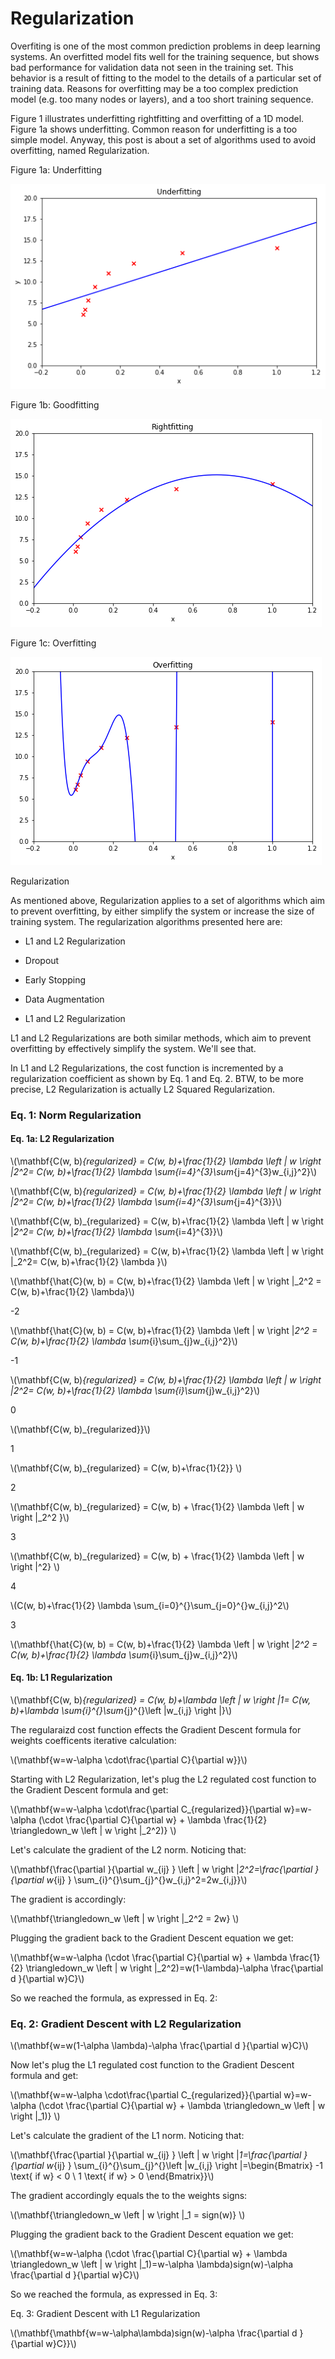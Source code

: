 # Regularization

Overfiting is one of the most common prediction problems in deep learning systems. An overfitted model fits well for the training sequence, but shows bad performance for validation data not seen in the training set. This behavior is a result of fitting to the model to the details of a particular set of training data. Reasons for overfitting may be a too complex prediction model (e.g. too many nodes or layers), and a too short training sequence. 

Figure 1 illustrates underfitting rightfitting and overfitting of a 1D model. Figure 1a shows underfitting. Common reason for underfitting is a too simple model. Anyway, this post is about a set of algorithms used to avoid overfitting, named Regularization.

Figure 1a: Underfitting

![](../assets/images/regularization/underfitting.png)
 
Figure 1b: Goodfitting

![](../assets/images/regularization/rightfitting.png)
  
Figure 1c: Overfitting

![](../assets/images/regularization/overfitting.png)



Regularization

As mentioned above, Regularization applies to a set of algorithms which aim to prevent overfitting, by either simplify the system or increase the size of training system. The regularization algorithms presented here are:

- L1 and L2 Regularization
- Dropout
- Early Stopping
- Data Augmentation

- L1 and L2 Regularization

L1 and L2 Regularizations are both similar methods, which aim to prevent overfitting by effectively simplify the system. We'll see that.

In L1 and L2 Regularizations, the cost function is incremented by a regularization coefficient as shown by Eq. 1 and Eq. 2. BTW, to be more precise, L2 Regularization is actually L2 Squared Regularization.

### Eq. 1: Norm Regularization

#### Eq. 1a: L2 Regularization

\\(\mathbf{C(w, b)_{regularized} = C(w, b)+\frac{1}{2} \lambda  \left \| w \right \|_2^2= C(w, b)+\frac{1}{2} \lambda \sum_{i=4}^{3}\sum_{j=4}^{3}w_{i,j}^2}\\)

\\(\mathbf{C(w, b)_{regularized} = C(w, b)+\frac{1}{2} \lambda  \left \| w \right \|_2^2= C(w, b)+\frac{1}{2} \lambda \sum_{i=4}^{3}\sum_{j=4}^{3}}\\)

\\(\mathbf{C(w, b)_{regularized} = C(w, b)+\frac{1}{2} \lambda  \left \| w \right \|_2^2= C(w, b)+\frac{1}{2} \lambda \sum_{i=4}^{3}}\\)

\\(\mathbf{C(w, b)_{regularized} = C(w, b)+\frac{1}{2} \lambda  \left \| w \right \|_2^2= C(w, b)+\frac{1}{2} \lambda }\\)


\\(\mathbf{\hat{C}(w, b) = C(w, b)+\frac{1}{2} \lambda  \left \| w \right \|_2^2 = C(w, b)+\frac{1}{2} \lambda}\\)


-2

\\(\mathbf{\hat{C}(w, b) = C(w, b)+\frac{1}{2} \lambda  \left \| w \right \|_2^2 = C(w, b)+\frac{1}{2} \lambda \sum_{i}\sum_{j}w_{i,j}^2}\\)

-1

\\(\mathbf{C(w, b)_{regularized} = C(w, b)+\frac{1}{2} \lambda  \left \| w \right \|_2^2= C(w, b)+\frac{1}{2} \lambda \sum_{i}\sum_{j}w_{i,j}^2}\\)

0

\\(\mathbf{C(w, b)_{regularized}}\\)

1

\\(\mathbf{C(w, b)_{regularized} = C(w, b)+\frac{1}{2}} \\)

2

\\(\mathbf{C(w, b)_{regularized} = C(w, b) + \frac{1}{2} \lambda \left \| w \right \|_2^2 }\\)

3

\\(\mathbf{C(w, b)_{regularized} = C(w, b) + \frac{1}{2} \lambda \left \| w \right \|^2} \\)

4

\\(C(w, b)+\frac{1}{2} \lambda \sum_{i=0}^{}\sum_{j=0}^{}w_{i,j}^2\\)

3

\\(\mathbf{\hat{C}(w, b) = C(w, b)+\frac{1}{2} \lambda  \left \| w \right \|_2^2 = C(w, b)+\frac{1}{2} \lambda \sum_{i}\sum_{j}w_{i,j}^2}\\)



#### Eq. 1b: L1 Regularization

\\(\mathbf{C(w, b)_{regularized} = C(w, b)+\lambda \left \| w \right \|_1= C(w, b)+\lambda \sum_{i}^{}\sum_{j}^{}\left |w_{i,j}  \right |}\\)


The regularaizd cost function effects the Gradient Descent formula for weights coefficents iterative calculation:

\\(\mathbf{w=w-\alpha \cdot\frac{\partial C}{\partial w}}\\)

Starting with L2 Regularization, let's plug the L2 regulated cost function to the Gradient Descent formula and get:

\\(\mathbf{w=w-\alpha \cdot\frac{\partial C_{regularized}}{\partial w}=w-\alpha (\cdot \frac{\partial C}{\partial w} + \lambda \frac{1}{2} \triangledown_w \left \| w \right \|_2^2)}
\\)

Let's calculate the gradient of the L2 norm. Noticing that:

\\(\mathbf{\frac{\partial }{\partial w_{ij} } \left \| w \right \|_2^2=\frac{\partial }{\partial w_{ij} } \sum_{i}^{}\sum_{j}^{}w_{i,j}^2=2w_{i,j}}\\)

The gradient is accordingly:

\\(\mathbf{\triangledown_w \left \| w \right \|_2^2 = 2w}
\\)


Plugging the gradient back to the Gradient Descent equation we get:

\\(\mathbf{w=w-\alpha (\cdot \frac{\partial C}{\partial w} + \lambda \frac{1}{2} \triangledown_w \left \| w \right \|_2^2)=w(1-\lambda)-\alpha \frac{\partial d }{\partial w}C}\\)

So we reached the formula, as expressed in Eq. 2:

### Eq. 2: Gradient Descent with L2 Regularization

\\(\mathbf{w=w(1-\alpha \lambda)-\alpha \frac{\partial d }{\partial w}C}\\)


Now let's plug the L1 regulated cost function to the Gradient Descent formula and get:

\\(\mathbf{w=w-\alpha \cdot\frac{\partial C_{regularized}}{\partial w}=w-\alpha (\cdot \frac{\partial C}{\partial w} + \lambda \triangledown_w \left \| w \right \|_1)}
\\)

Let's calculate the gradient of the L1 norm. Noticing that:

\\(\mathbf{\frac{\partial }{\partial w_{ij} } \left \| w \right \|_1=\frac{\partial }{\partial w_{ij} } \sum_{i}^{}\sum_{j}^{}\left |w_{i,j}  \right |=\begin{Bmatrix}
-1 \text{ if w} < 0 \\ 
1 \text{ if w} > 0
\end{Bmatrix}}\\)

The gradient accordingly equals the to the weights signs:

\\(\mathbf{\triangledown_w \left \| w \right \|_1 = sign(w)}
\\)


Plugging the gradient back to the Gradient Descent equation we get:

\\(\mathbf{w=w-\alpha (\cdot \frac{\partial C}{\partial w} + \lambda \triangledown_w \left \| w \right \|_1)=w-\alpha \lambda)sign(w)-\alpha \frac{\partial d }{\partial w}C}\\)

So we reached the formula, as expressed in Eq. 3:

Eq. 3: Gradient Descent with L1 Regularization

\\(\mathbf{\mathbf{w=w-\alpha\lambda)sign(w)-\alpha \frac{\partial d }{\partial w}C}}\\)




